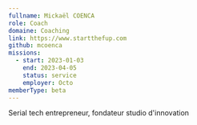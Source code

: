 ```yaml
---
fullname: Mickaël COENCA
role: Coach
domaine: Coaching
link: https://www.startthefup.com
github: mcoenca
missions:
  - start: 2023-01-03
    end: 2023-04-05
    status: service
    employer: Octo
memberType: beta
---
```


Serial tech entrepreneur, fondateur studio d'innovation
